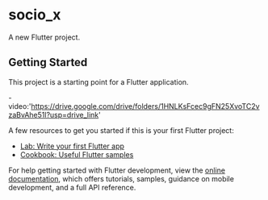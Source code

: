 # socio_x

A new Flutter project.

## Getting Started

This project is a starting point for a Flutter application.

-video:'https://drive.google.com/drive/folders/1HNLKsFcec9gFN25XvoTC2vzaBvAhe51l?usp=drive_link'

A few resources to get you started if this is your first Flutter project:

- [Lab: Write your first Flutter app](https://docs.flutter.dev/get-started/codelab)
- [Cookbook: Useful Flutter samples](https://docs.flutter.dev/cookbook)

For help getting started with Flutter development, view the
[online documentation](https://docs.flutter.dev/), which offers tutorials,
samples, guidance on mobile development, and a full API reference.
